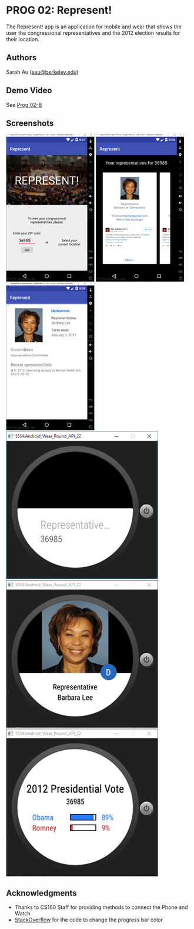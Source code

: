 # PROG 02: Represent!

The Represent! app is an application for mobile and wear that shows the user the congressional representatives and the 2012 election results for their location.

## Authors

Sarah Au ([sau@berkeley.edu](mailto:sau@berkeley.edu))

## Demo Video

See [Prog 02-B](https://youtu.be/QFAewoNA12g)

## Screenshots

<img src="screenshots/mobile_main.PNG" height="400" alt="Screenshot"/>
<img src="screenshots/mobile_congressional.PNG" height="400" alt="Screenshot"/>
<img src="screenshots/mobile_detail.PNG" height="400" alt="Screenshot"/>
<img src="screenshots/wear_main_1.PNG" height="400" alt="Screenshot"/>
<img src="screenshots/wear_main_2.PNG" height="400" alt="Screenshot"/>
<img src="screenshots/wear_vote.PNG" height="400" alt="Screenshot"/>

## Acknowledgments

* Thanks to CS160 Staff for providing methods to connect the Phone and Watch
* [StackOverflow](http://stackoverflow.com/questions/5745814/android-change-horizonal-progress-bar-color) for the code to change the progress bar color
